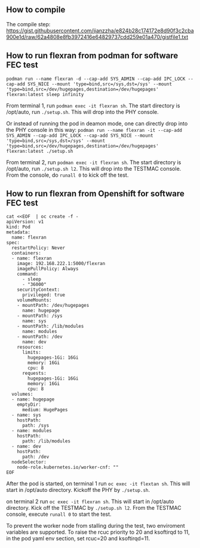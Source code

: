 ## How to compile

The compile step: https://gist.githubusercontent.com/jianzzha/e824b28c174172e8d90f3c2cba900e1d/raw/62a4808e8fb3972416e64829737cdd259e01a470/gistfile1.txt

## How to run flexran from podman for software FEC test

```podman run --name flexran -d --cap-add SYS_ADMIN --cap-add IPC_LOCK --cap-add SYS_NICE --mount 'type=bind,src=/sys,dst=/sys' --mount 'type=bind,src=/dev/hugepages,destination=/dev/hugepages' flexran:latest sleep infinity```

From terminal 1, run ```podman exec -it flexran sh```. The start directory is /opt/auto, run ```./setup.sh```. This will drop into the  PHY console.

Or instead of running the pod in deamon mode, one can directly drop into the PHY console in this way:
```podman run --name flexran -it --cap-add SYS_ADMIN --cap-add IPC_LOCK --cap-add SYS_NICE --mount 'type=bind,src=/sys,dst=/sys' --mount 'type=bind,src=/dev/hugepages,destination=/dev/hugepages' flexran:latest ./setup.sh```

From terminal 2, run ```podman exec -it flexran sh```. The start directory is /opt/auto, run ```./setup.sh l2```. This will drop into the TESTMAC console. From the console, do ```runall 0``` to kick off the test.

## How to run flexran from Openshift for software FEC test

```
cat <<EOF  | oc create -f -
apiVersion: v1 
kind: Pod 
metadata:
  name: flexran
spec:
  restartPolicy: Never
  containers:
  - name: flexran 
    image: 192.168.222.1:5000/flexran 
    imagePullPolicy: Always 
    command:
      - sleep
      - "36000" 
    securityContext:
      privileged: true
    volumeMounts:
    - mountPath: /dev/hugepages
      name: hugepage
    - mountPath: /sys
      name: sys
    - mountPath: /lib/modules
      name: modules
    - mountPath: /dev
      name: dev
    resources:
      limits:
        hugepages-1Gi: 16Gi
        memory: 16Gi
        cpu: 8
      requests:
        hugepages-1Gi: 16Gi
        memory: 16Gi
        cpu: 8
  volumes:
  - name: hugepage
    emptyDir:
      medium: HugePages
  - name: sys
    hostPath:
      path: /sys
  - name: modules
    hostPath:
      path: /lib/modules
  - name: dev
    hostPath:
      path: /dev
  nodeSelector:
    node-role.kubernetes.io/worker-cnf: ""
EOF
```

After the pod is started, on terminal 1 run ```oc exec -it flextan sh```. This will start in /opt/auto directory. Kickoff the PHY by ```./setup.sh```.

on terminal 2 run ```oc exec -it flexran sh```. This will start in /opt/auto directory. Kick off the TESTMAC by ```./setup.sh l2```. From the TESTMAC console, execute ```runall 0``` to start the test.

To prevent the worker node from stalling during the test, two enviroment variables are supported. To raise the rcuc priority to 20 and ksoftirqd to 11, in the pod yaml env section, set rcuc=20 and ksoftirqd=11.  
